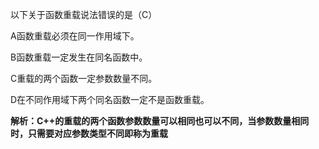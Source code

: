 以下关于函数重载说法错误的是（C）

A函数重载必须在同一作用域下。

B函数重载一定发生在同名函数中。

C重载的两个函数一定参数数量不同。

D在不同作用域下两个同名函数一定不是函数重载。

**解析：C++的重载的两个函数参数数量可以相同也可以不同，当参数数量相同时，只需要对应参数类型不同即称为重载**
